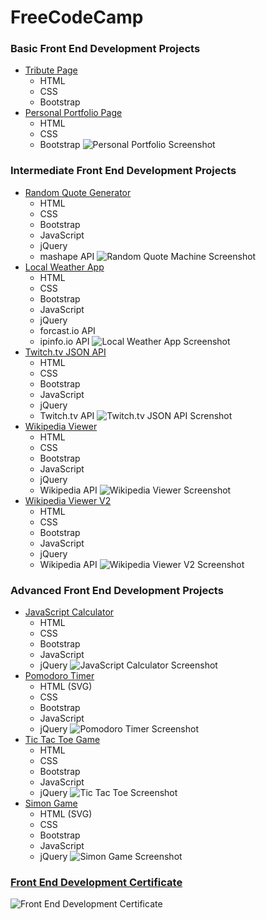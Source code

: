 # FreeCodeCamp
### Basic Front End Development Projects
+ [Tribute Page](http://codepen.io/seanmhamlet/full/zrbRyv/)
  + HTML
  + CSS
  + Bootstrap
+ [Personal Portfolio Page](http://codepen.io/seanmhamlet/full/PNoLLG/)
  + HTML
  + CSS
  + Bootstrap
![Personal Portfolio Screenshot](https://github.com/seanmhamlet/FreeCodeCamp/blob/master/images/personal-portfolio-screenshot.png)

### Intermediate Front End Development Projects
+ [Random Quote Generator](http://codepen.io/seanmhamlet/full/xVgpWZ/)
  + HTML
  + CSS
  + Bootstrap
  + JavaScript
  + jQuery
  + mashape API
![Random Quote Machine Screenshot](https://github.com/seanmhamlet/FreeCodeCamp/blob/master/images/random-quote-machine-screenshot.png)
+ [Local Weather App](http://codepen.io/seanmhamlet/full/MyoOaw/)
  + HTML
  + CSS
  + Bootstrap
  + JavaScript
  + jQuery
  + forcast.io API
  + ipinfo.io API
![Local Weather App Screenshot](https://github.com/seanmhamlet/FreeCodeCamp/blob/master/images/local-weather-screenshot.png)
+ [Twitch.tv JSON API](http://codepen.io/seanmhamlet/full/PNOWEQ/)
  + HTML
  + CSS
  + Bootstrap
  + JavaScript
  + jQuery
  + Twitch.tv API
![Twitch.tv JSON API Screnshot](https://github.com/seanmhamlet/FreeCodeCamp/blob/master/images/twitch-tv-screenshot.png)
+ [Wikipedia Viewer](http://codepen.io/seanmhamlet/full/zqdjrP/)
  + HTML
  + CSS
  + Bootstrap
  + JavaScript
  + jQuery
  + Wikipedia API
![Wikipedia Viewer Screenshot](https://github.com/seanmhamlet/FreeCodeCamp/blob/master/images/wikipedia-viewer-screenshot.png)
+ [Wikipedia Viewer V2](http://codepen.io/seanmhamlet/full/yOqyGq/)
  + HTML
  + CSS
  + Bootstrap
  + JavaScript
  + jQuery
  + Wikipedia API
![Wikipedia Viewer V2 Screenshot](https://github.com/seanmhamlet/FreeCodeCamp/blob/master/images/wikipedia-viewer-v2.png)

### Advanced Front End Development Projects
+ [JavaScript Calculator](http://codepen.io/seanmhamlet/full/GZPMjV/)
  + HTML
  + CSS
  + Bootstrap
  + JavaScript
  + jQuery
![JavaScript Calculator Screenshot](https://github.com/seanmhamlet/FreeCodeCamp/blob/master/images/javascript-calculator-screenshot.png)
+ [Pomodoro Timer](http://codepen.io/seanmhamlet/full/aNMRbB/)
  + HTML (SVG)
  + CSS
  + Bootstrap
  + JavaScript
  + jQuery
![Pomodoro Timer Screenshot](https://github.com/seanmhamlet/FreeCodeCamp/blob/master/images/pomodoro-timer-screenshot.png)
+ [Tic Tac Toe Game](http://codepen.io/seanmhamlet/full/WwqKLQ/)
  + HTML
  + CSS
  + Bootstrap
  + JavaScript
  + jQuery
![Tic Tac Toe Screenshot](https://github.com/seanmhamlet/FreeCodeCamp/blob/master/images/tic-tac-toe-screenshot.png)
+ [Simon Game](http://codepen.io/seanmhamlet/full/VjwyYy/)
  + HTML (SVG)
  + CSS
  + Bootstrap
  + JavaScript
  + jQuery
![Simon Game Screenshot](https://github.com/seanmhamlet/FreeCodeCamp/blob/master/images/simon-game-screenshot.png)

### [Front End Development Certificate](https://github.com/seanmhamlet/FreeCodeCamp/blob/master/images/front-end-dev-certification.png)
![Front End Development Certificate](https://github.com/seanmhamlet/FreeCodeCamp/blob/master/images/front-end-dev-certification.png)
